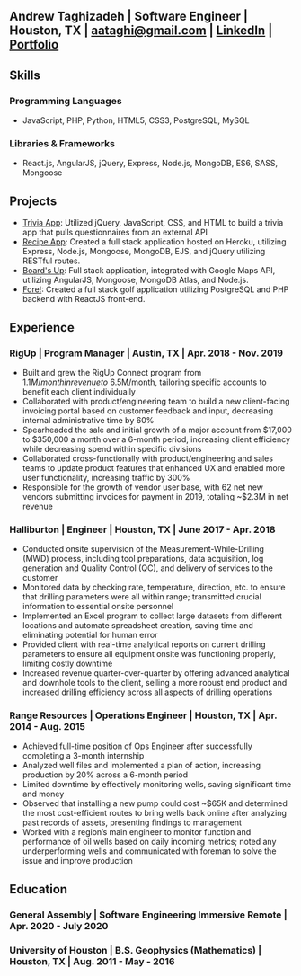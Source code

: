 ## Andrew Taghizadeh | Software Engineer | Houston, TX | aataghi@gmail.com | [LinkedIn](https://www.linkedin.com/in/andrew-taghi-59689b41/) | [Portfolio](https://crzytaghi.github.io/Developer-Portfolio/)



## Skills
### Programming Languages
- JavaScript, PHP, Python, HTML5, CSS3, PostgreSQL, MySQL
### Libraries & Frameworks
- React.js, AngularJS, jQuery, Express, Node.js, MongoDB, ES6, SASS, Mongoose

## Projects
- [Trivia App](https://crzytaghi.github.io/): Utilized jQuery, JavaScript, CSS, and HTML to build a trivia app that pulls questionnaires from an external API
- [Recipe App](https://vast-cliffs-63410.herokuapp.com/recipe): Created a full stack application hosted on Heroku, utilizing Express, Node.js, Mongoose, MongoDB, EJS, and jQuery utilizing RESTful routes.
- [Board's Up](https://boardsup.herokuapp.com/): Full stack application, integrated with Google Maps API, utilizing AngularJS, Mongoose, MongoDB Atlas, and Node.js. 
- [Fore!](https://fierce-brushlands-74442.herokuapp.com/): Created a full stack golf application utilizing PostgreSQL and PHP backend with ReactJS front-end. 

## Experience
### RigUp | Program Manager | Austin, TX | Apr. 2018 - Nov. 2019
- Built and grew the RigUp Connect program from $1.1M/month in revenue to ~$6.5M/month, tailoring specific accounts to benefit each client individually
-	Collaborated with product/engineering team to build a new client-facing invoicing portal based on customer feedback and input, decreasing internal administrative time by 60%
-	Spearheaded the sale and initial growth of a major account from $17,000 to $350,000 a month over a 6-month period, increasing client efficiency while decreasing spend within specific divisions
-	Collaborated cross-functionally with product/engineering and sales teams to update product features that enhanced UX and enabled more user functionality, increasing traffic by 300%
-	Responsible for the growth of vendor user base, with 62 net new vendors submitting invoices for payment in 2019, totaling ~$2.3M in net revenue

### Halliburton | Engineer | Houston, TX | June 2017 - Apr. 2018
-	Conducted onsite supervision of the Measurement-While-Drilling (MWD) process, including tool preparations, data acquisition, log generation and Quality Control (QC), and delivery of services to the customer
-	Monitored data by checking rate, temperature, direction, etc. to ensure that drilling parameters were all within range; transmitted crucial information to essential onsite personnel 
-	Implemented an Excel program to collect large datasets from different locations and automate spreadsheet creation, saving time and eliminating potential for human error 
-	Provided client with real-time analytical reports on current drilling parameters to ensure all equipment onsite was functioning properly, limiting costly downtime
-	Increased revenue quarter-over-quarter by offering advanced analytical and downhole tools to the client, selling a more robust end product and increased drilling efficiency across all aspects of drilling operations

### Range Resources | Operations Engineer | Houston, TX | Apr. 2014 - Aug. 2015
-	Achieved full-time position of Ops Engineer after successfully completing a 3-month internship
-	Analyzed well files and implemented a plan of action, increasing production by 20% across a 6-month period
-	Limited downtime by effectively monitoring wells, saving significant time and money
-	Observed that installing a new pump could cost ~$65K and determined the most cost-efficient routes to bring wells back online after analyzing past records of assets, presenting findings to management
-	Worked with a region’s main engineer to monitor function and performance of oil wells based on daily incoming metrics; noted any underperforming wells and communicated with foreman to solve the issue and improve production

## Education
### General Assembly | Software Engineering Immersive Remote | Apr. 2020 - July 2020
### University of Houston | B.S. Geophysics (Mathematics) | Houston, TX | Aug. 2011 - May - 2016
